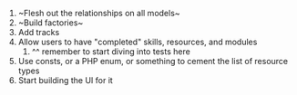 1. ~Flesh out the relationships on all models~
2. ~Build factories~
3. Add tracks
4. Allow users to have "completed" skills, resources, and modules
    1. ^^ remember to start diving into tests here
5. Use consts, or a PHP enum, or something to cement the list of resource types
6. Start building the UI for it

